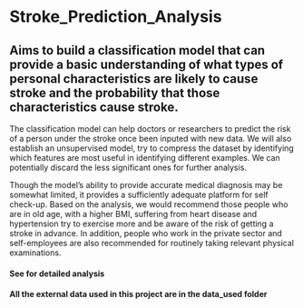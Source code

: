# Stroke_Prediction_Analysis
## Aims to build a classification model that can provide a basic understanding of what types of personal characteristics are likely to cause stroke and the probability that those characteristics cause stroke.

The classification model can help doctors or
researchers to predict the risk of a person under the stroke once been inputed with new data. We will also establish an unsupervised model, try to compress the dataset by identifying
which features are most useful in identifying different examples. We can
potentially discard the less significant ones for further analysis.

Though the model’s ability to provide accurate medical
diagnosis may be somewhat limited, it provides a sufficiently adequate platform for self check-up. Based on the analysis, we would recommend those people who are in
old age, with a higher BMI, suffering from heart disease and hypertension try to exercise
more and be aware of the risk of getting a stroke in advance. In addition, people who work in
the private sector and self-employees are also recommended for routinely taking relevant
physical examinations.

#### See for detailed analysis
#### All the external data used in this project are in the data_used folder
